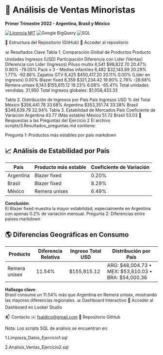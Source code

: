# 🧥 Análisis de Ventas Minoristas  
**Primer Trimestre 2022 - Argentina, Brasil y México**  

[![Licencia MIT](https://img.shields.io/badge/License-MIT-yellow.svg)](https://opensource.org/licenses/MIT)
![Google BigQuery](https://img.shields.io/badge/Google%20BigQuery-4285F4?logo=googlecloud&logoColor=white)
![SQL](https://img.shields.io/badge/SQL-003B57?logo=postgresql&logoColor=white)

📌 Estructura del Repositorio (GitHub)
🔗 Acceder al repositorio

📊 Resultados Clave
Tabla 1. Comparación Global de Productos
Producto	Unidades	Ingresos (USD)	Participación	Diferencia con Líder (Ventas)	Diferencia con Líder (Ingresos)
Piluso multix	6,541	$98,822.70	20.47%	0.90%	-78.05%
Pack x 3 - Medias infantiles	6,482	$32,143.89	20.29%	1.77%	-92.86%
Zapatos GTV	6,425	$450,417.20	20.11%	0.00% (Líder en ingresos)	0.00%
Blazer fixed	6,359	$321,234.42	19.90%	2.78%	-28.68%
Remera unisex	6,143	$155,815.12	19.23%	6.08%	-65.41%
Total unidades vendidas: 31,950
Total ingresos globales: $1,058,433.33

Tabla 2. Distribución de Ingresos por País
País	Ingresos USD	% del Total
México	$356,441.78	33.68%
Argentina	$353,351.74	33.38%
Brasil	$348,639.79	32.94%
Tabla 3. Estabilidad de Mercados
País	Coeficiente de Variación
Argentina	43.77 (Más estable)
México	51.72
Brasil	53.03
📌 Respuestas a las Preguntas del Ejercicio 2
El archivo scripts/3.Resultados_preguntas.md contiene:

Pregunta 1: Productos más estables por país
markdown
## 📈 Análisis de Estabilidad por País

| País      | Producto más estable | Coeficiente de Variación |
|-----------|----------------------|--------------------------|
| Argentina | Blazer fixed         | 0.20%                    |
| Brasil    | Blazer fixed         | 8.29%                    |
| México    | Remera unisex        | 6.49%                    |

**Conclusión**:  
El Blazer fixed muestra la mayor estabilidad, especialmente en Argentina con apenas 0.2% de variación mensual.
Pregunta 2: Diferencias entre países
markdown
## 🌎 Diferencias Geográficas en Consumo

| Producto      | Diferencia Relativa | Ingreso Total USD | Distribución por País               |
|---------------|---------------------|------------------|-------------------------------------|
| Remera unisex | 11.54%              | $155,815.12      | ARG: $48,004.73 • MEX: $53,810.03 • BRA: $54,000.36 |

**Hallazgo clave**:  
Brasil consume un 11.54% más que Argentina en Remera unisex, mostrando las mayores diferencias regionales.
📊 Dashboard Interactivo
🔗 Acceder al Dashboard en Looker Studio

📬 Contacto
✉️ fsaldico@gmail.com
🔗 Repositorio GitHub

Nota: Los scripts SQL de análisis se encuentran en:

1.Limpieza_Datos_Ejercicio1.sql

2.Analisis_Ventas_Ejercicio2.sql

